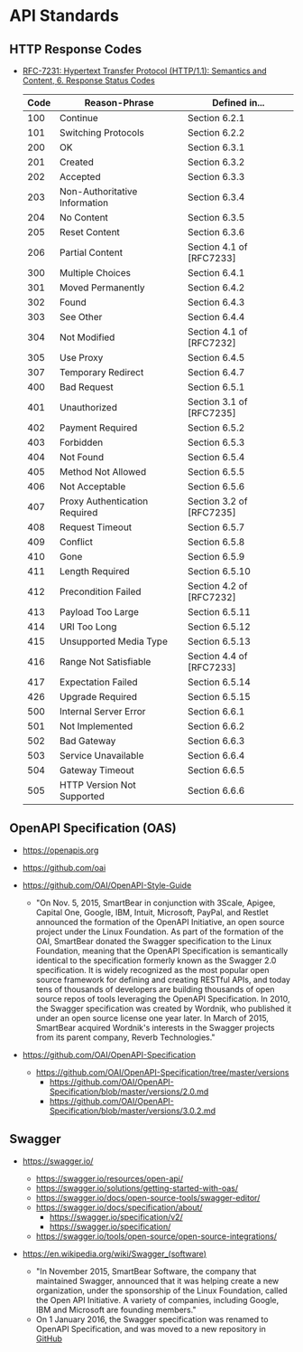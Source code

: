 
# API Standards

## HTTP Response Codes
- [RFC-7231:  Hypertext Transfer Protocol (HTTP/1.1): Semantics and Content, 6.  Response Status Codes](https://tools.ietf.org/html/rfc7231#section-6)

    
   | Code | Reason-Phrase                 | Defined in...            |
   |------|-------------------------------|--------------------------|
   | 100  | Continue                      | Section 6.2.1            |
   | 101  | Switching Protocols           | Section 6.2.2            |
   | 200  | OK                            | Section 6.3.1            |
   | 201  | Created                       | Section 6.3.2            |
   | 202  | Accepted                      | Section 6.3.3            |
   | 203  | Non-Authoritative Information | Section 6.3.4            |
   | 204  | No Content                    | Section 6.3.5            |
   | 205  | Reset Content                 | Section 6.3.6            |
   | 206  | Partial Content               | Section 4.1 of [RFC7233] |
   | 300  | Multiple Choices              | Section 6.4.1            |
   | 301  | Moved Permanently             | Section 6.4.2            |
   | 302  | Found                         | Section 6.4.3            |
   | 303  | See Other                     | Section 6.4.4            |
   | 304  | Not Modified                  | Section 4.1 of [RFC7232] |
   | 305  | Use Proxy                     | Section 6.4.5            |
   | 307  | Temporary Redirect            | Section 6.4.7            |
   | 400  | Bad Request                   | Section 6.5.1            |
   | 401  | Unauthorized                  | Section 3.1 of [RFC7235] |
   | 402  | Payment Required              | Section 6.5.2            |
   | 403  | Forbidden                     | Section 6.5.3            |
   | 404  | Not Found                     | Section 6.5.4            |
   | 405  | Method Not Allowed            | Section 6.5.5            |
   | 406  | Not Acceptable                | Section 6.5.6            |
   | 407  | Proxy Authentication Required | Section 3.2 of [RFC7235] |
   | 408  | Request Timeout               | Section 6.5.7            |
   | 409  | Conflict                      | Section 6.5.8            |
   | 410  | Gone                          | Section 6.5.9            |
   | 411  | Length Required               | Section 6.5.10           |
   | 412  | Precondition Failed           | Section 4.2 of [RFC7232] |
   | 413  | Payload Too Large             | Section 6.5.11           |
   | 414  | URI Too Long                  | Section 6.5.12           |
   | 415  | Unsupported Media Type        | Section 6.5.13           |
   | 416  | Range Not Satisfiable         | Section 4.4 of [RFC7233] |
   | 417  | Expectation Failed            | Section 6.5.14           |
   | 426  | Upgrade Required              | Section 6.5.15           |
   | 500  | Internal Server Error         | Section 6.6.1            |
   | 501  | Not Implemented               | Section 6.6.2            |
   | 502  | Bad Gateway                   | Section 6.6.3            |
   | 503  | Service Unavailable           | Section 6.6.4            |
   | 504  | Gateway Timeout               | Section 6.6.5            |
   | 505  | HTTP Version Not Supported    | Section 6.6.6            |



## OpenAPI Specification (OAS)
- https://openapis.org

- https://github.com/oai

- https://github.com/OAI/OpenAPI-Style-Guide
  + "On Nov. 5, 2015, SmartBear in conjunction with 3Scale, Apigee, Capital One, Google, IBM, Intuit, Microsoft, PayPal, and Restlet announced the formation of the OpenAPI Initiative, an open source project under the Linux Foundation. As part of the formation of the OAI, SmartBear donated the Swagger specification to the Linux Foundation, meaning that the OpenAPI Specification is semantically identical to the specification formerly known as the Swagger 2.0 specification. It is widely recognized as the most popular open source framework for defining and creating RESTful APIs, and today tens of thousands of developers are building thousands of open source repos of tools leveraging the OpenAPI Specification. In 2010, the Swagger specification was created by Wordnik, who published it under an open source license one year later. In March of 2015, SmartBear acquired Wordnik's interests in the Swagger projects from its parent company, Reverb Technologies."

- https://github.com/OAI/OpenAPI-Specification
  + https://github.com/OAI/OpenAPI-Specification/tree/master/versions
    * https://github.com/OAI/OpenAPI-Specification/blob/master/versions/2.0.md
    * https://github.com/OAI/OpenAPI-Specification/blob/master/versions/3.0.2.md


## Swagger
- https://swagger.io/
  + https://swagger.io/resources/open-api/
  + https://swagger.io/solutions/getting-started-with-oas/
  + https://swagger.io/docs/open-source-tools/swagger-editor/
  + https://swagger.io/docs/specification/about/
    * https://swagger.io/specification/v2/
    * https://swagger.io/specification/
  + https://swagger.io/tools/open-source/open-source-integrations/   

- https://en.wikipedia.org/wiki/Swagger_(software)
  + "In November 2015, SmartBear Software, the company that maintained Swagger, announced that it was helping create a new organization, under the sponsorship of the Linux Foundation, called the Open API Initiative. A variety of companies, including Google, IBM and Microsoft are founding members."
  + On 1 January 2016, the Swagger specification was renamed to OpenAPI Specification, and was moved to a new repository in [GitHub](https://github.com/OAI/OpenAPI-Specification)
